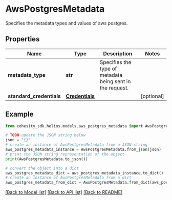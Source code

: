# AwsPostgresMetadata

Specifies the metadata types and values of aws postgres.

## Properties

Name | Type | Description | Notes
------------ | ------------- | ------------- | -------------
**metadata_type** | **str** | Specifies the type of metadata being sent in the request. | 
**standard_credentials** | [**Credentials**](Credentials.md) |  | [optional] 

## Example

```python
from cohesity_sdk.helios.models.aws_postgres_metadata import AwsPostgresMetadata

# TODO update the JSON string below
json = "{}"
# create an instance of AwsPostgresMetadata from a JSON string
aws_postgres_metadata_instance = AwsPostgresMetadata.from_json(json)
# print the JSON string representation of the object
print(AwsPostgresMetadata.to_json())

# convert the object into a dict
aws_postgres_metadata_dict = aws_postgres_metadata_instance.to_dict()
# create an instance of AwsPostgresMetadata from a dict
aws_postgres_metadata_from_dict = AwsPostgresMetadata.from_dict(aws_postgres_metadata_dict)
```
[[Back to Model list]](../README.md#documentation-for-models) [[Back to API list]](../README.md#documentation-for-api-endpoints) [[Back to README]](../README.md)


